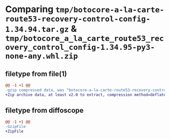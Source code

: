 # Comparing `tmp/botocore-a-la-carte-route53-recovery-control-config-1.34.94.tar.gz` & `tmp/botocore_a_la_carte_route53_recovery_control_config-1.34.95-py3-none-any.whl.zip`

## filetype from file(1)

```diff
@@ -1 +1 @@
-gzip compressed data, was "botocore-a-la-carte-route53-recovery-control-config-1.34.94.tar", last modified: Tue Apr 30 01:01:47 2024, max compression
+Zip archive data, at least v2.0 to extract, compression method=deflate
```

## filetype from diffoscope

```diff
@@ -1 +1 @@
-GzipFile
+ZipFile
```

